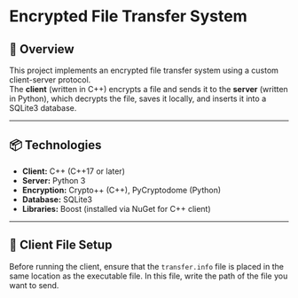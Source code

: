 # Encrypted File Transfer System

## 🔐 Overview

This project implements an encrypted file transfer system using a custom client-server protocol.  
The **client** (written in C++) encrypts a file and sends it to the **server** (written in Python), which decrypts the file, saves it locally, and inserts it into a SQLite3 database.

---

## 📦 Technologies

- **Client:** C++ (C++17 or later)
- **Server:** Python 3
- **Encryption:** Crypto++ (C++), PyCryptodome (Python)
- **Database:** SQLite3
- **Libraries:** Boost (installed via NuGet for C++ client)

---

## 📁 Client File Setup

Before running the client, ensure that the `transfer.info` file is placed in the same location as the executable file.
In this file, write the path of the file you want to send.  

